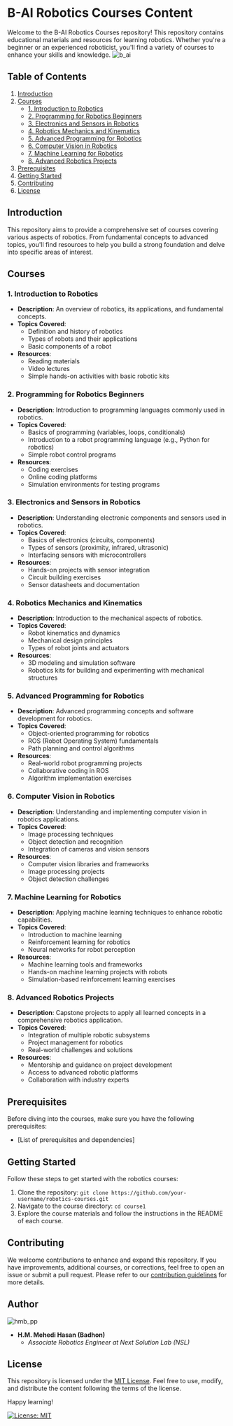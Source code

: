 # B-AI Robotics Courses Content

Welcome to the B-AI Robotics Courses repository! This repository contains educational materials and resources for learning robotics. Whether you're a beginner or an experienced roboticist, you'll find a variety of courses to enhance your skills and knowledge.
![b_ai](https://github.com/hm-badhon/B-AI-Robotics/assets/85755347/f13078d8-088e-4a64-b2cf-6974c5da8add)

## Table of Contents

1. [Introduction](#introduction)
2. [Courses](#courses)
   - [1. Introduction to Robotics](#1-introduction-to-robotics)
   - [2. Programming for Robotics Beginners](#2-programming-for-robotics-beginners)
   - [3. Electronics and Sensors in Robotics](#3-electronics-and-sensors-in-robotics)
   - [4. Robotics Mechanics and Kinematics](#4-robotics-mechanics-and-kinematics)
   - [5. Advanced Programming for Robotics](#5-advanced-programming-for-robotics)
   - [6. Computer Vision in Robotics](#6-computer-vision-in-robotics)
   - [7. Machine Learning for Robotics](#7-machine-learning-for-robotics)
   - [8. Advanced Robotics Projects](#8-advanced-robotics-projects)
3. [Prerequisites](#prerequisites)
4. [Getting Started](#getting-started)
5. [Contributing](#contributing)
6. [License](#license)

## Introduction

This repository aims to provide a comprehensive set of courses covering various aspects of robotics. From fundamental concepts to advanced topics, you'll find resources to help you build a strong foundation and delve into specific areas of interest.

## Courses

### 1. Introduction to Robotics

   - **Description**: An overview of robotics, its applications, and fundamental concepts.
   - **Topics Covered**:
     - Definition and history of robotics
     - Types of robots and their applications
     - Basic components of a robot
   - **Resources**:
     - Reading materials
     - Video lectures
     - Simple hands-on activities with basic robotic kits

### 2. Programming for Robotics Beginners

   - **Description**: Introduction to programming languages commonly used in robotics.
   - **Topics Covered**:
     - Basics of programming (variables, loops, conditionals)
     - Introduction to a robot programming language (e.g., Python for robotics)
     - Simple robot control programs
   - **Resources**:
     - Coding exercises
     - Online coding platforms
     - Simulation environments for testing programs

### 3. Electronics and Sensors in Robotics

   - **Description**: Understanding electronic components and sensors used in robotics.
   - **Topics Covered**:
     - Basics of electronics (circuits, components)
     - Types of sensors (proximity, infrared, ultrasonic)
     - Interfacing sensors with microcontrollers
   - **Resources**:
     - Hands-on projects with sensor integration
     - Circuit building exercises
     - Sensor datasheets and documentation

### 4. Robotics Mechanics and Kinematics

   - **Description**: Introduction to the mechanical aspects of robotics.
   - **Topics Covered**:
     - Robot kinematics and dynamics
     - Mechanical design principles
     - Types of robot joints and actuators
   - **Resources**:
     - 3D modeling and simulation software
     - Robotics kits for building and experimenting with mechanical structures

### 5. Advanced Programming for Robotics

   - **Description**: Advanced programming concepts and software development for robotics.
   - **Topics Covered**:
     - Object-oriented programming for robotics
     - ROS (Robot Operating System) fundamentals
     - Path planning and control algorithms
   - **Resources**:
     - Real-world robot programming projects
     - Collaborative coding in ROS
     - Algorithm implementation exercises

### 6. Computer Vision in Robotics

   - **Description**: Understanding and implementing computer vision in robotics applications.
   - **Topics Covered**:
     - Image processing techniques
     - Object detection and recognition
     - Integration of cameras and vision sensors
   - **Resources**:
     - Computer vision libraries and frameworks
     - Image processing projects
     - Object detection challenges

### 7. Machine Learning for Robotics

   - **Description**: Applying machine learning techniques to enhance robotic capabilities.
   - **Topics Covered**:
     - Introduction to machine learning
     - Reinforcement learning for robotics
     - Neural networks for robot perception
   - **Resources**:
     - Machine learning tools and frameworks
     - Hands-on machine learning projects with robots
     - Simulation-based reinforcement learning exercises

### 8. Advanced Robotics Projects

   - **Description**: Capstone projects to apply all learned concepts in a comprehensive robotics application.
   - **Topics Covered**:
     - Integration of multiple robotic subsystems
     - Project management for robotics
     - Real-world challenges and solutions
   - **Resources**:
     - Mentorship and guidance on project development
     - Access to advanced robotic platforms
     - Collaboration with industry experts

## Prerequisites

Before diving into the courses, make sure you have the following prerequisites:

- [List of prerequisites and dependencies]

## Getting Started

Follow these steps to get started with the robotics courses:

1. Clone the repository: `git clone https://github.com/your-username/robotics-courses.git`
2. Navigate to the course directory: `cd course1`
3. Explore the course materials and follow the instructions in the README of each course.

## Contributing

We welcome contributions to enhance and expand this repository. If you have improvements, additional courses, or corrections, feel free to open an issue or submit a pull request. Please refer to our [contribution guidelines](CONTRIBUTING.md) for more details.

## Author
![hmb_pp](https://github.com/hm-badhon/B-AI-Robotics/assets/85755347/093d31f3-966a-4c6c-8ce6-fd26716b83d9)

- **H.M. Mehedi Hasan (Badhon)**
  - *Associate Robotics Engineer at Next Solution Lab (NSL)*

## License

This repository is licensed under the [MIT License](LICENSE.md). Feel free to use, modify, and distribute the content following the terms of the license.

Happy learning!

[![License: MIT](https://img.shields.io/badge/License-MIT-blue.svg)](https://opensource.org/licenses/MIT)
